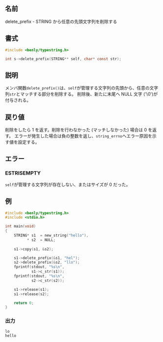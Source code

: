 ## 名前

delete_prefix - STRING から任意の先頭文字列を削除する

## 書式

```c
#include <benly/typestring.h>

int s->delete_prefix(STRING** self, char* const str);
```

## 説明

メンバ関数`delete_prefix()`は、`self`が管理する文字列の先頭から、任意の文字列`str`とマッチする部分を削除する。
削除後、新たに末尾へ NULL 文字 ('\0')が付与される。

## 戻り値

削除をしたら 1 を返す。削除を行わなかった (マッチしなかった) 場合は 0 を返す。
エラーが発生した場合は負の整数を返し、`string_errno`へエラー原因を示す値を設定する。

## エラー

### ESTRISEMPTY

`self`が管理する文字列が存在しない、またはサイズが 0 だった。

## 例

```c
#include <benly/typestring.h>
#include <stdio.h>

int main(void)
{
    STRING* s1  = new_string("hello"),
          * s2  = NULL;
          
    s1->copy(s1, &s2);

    s1->delete_prefix(&s1, "hel");
    s2->delete_prefix(&s2, "llo");
    fprintf(stdout, "%s\n",
            s1->c_str(s1));
    fprintf(stdout, "%s\n",
            s2->c_str(s2));

    s1->release(s1);
    s1->release(s2);

    return 0;
}
```

### 出力

```
lo
hello
```
